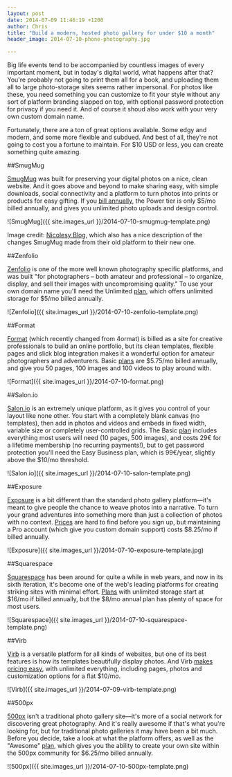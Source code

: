```yaml
---
layout: post
date: 2014-07-09 11:46:19 +1200
author: Chris
title: "Build a modern, hosted photo gallery for under $10 a month"
header_image: 2014-07-10-phone-photography.jpg

---
```


<!-- excerpt -->

Big life events tend to be accompanied by countless images of every important moment, but in today's digital world, what happens after that? You're probably not going to print them all for a book, and uploading them all to large photo-storage sites seems rather impersonal. For photos like these, you need something you can customize to fit your style without any sort of platform branding slapped on top, with optional password protection for privacy if you need it. And of course it shoud also work with your very own custom domain name.

Fortunately, there are a ton of great options available. Some edgy and modern, and some more flexible and subdued. And best of all, they're not going to cost you a fortune to maintain. For $10 USD or less, you can create something quite amazing.

<!-- /excerpt -->

##SmugMug

[SmugMug](https://iwantmyname.com/services/portfolio-hosting/own-domain-on-smugmug-portfolio) was built for preserving your digital photos on a nice, clean website. And it goes above and beyond to make sharing easy, with simple downloads, social connectivity and a platform to turn photos into prints or products for easy gifting. If you [bill annually](http://www.smugmug.com/features), the Power tier is only $5/mo billed annually, and gives you unlimited photo uploads and design control. 

![SmugMug]({{ site.images_url }}/2014-07-10-smugmug-template.png)

Image credit: [Nicolesy Blog](http://nicolesyblog.com/2013/07/31/the-new-smugmug/), which also has a nice description of the changes SmugMug made from their old platform to their new one.

##Zenfolio

[Zenfolio](https://iwantmyname.com/services/portfolio-hosting/zenfolio-custom-domain) is one of the more well known photography specific platforms, and was built "for photographers – both amateur and professional – to organize, display, and sell their images with uncompromising quality." To use your own domain name you'll need the Unlimited [plan](https://secure.zenfolio.com/zf/signup/plans.aspx), which offers unlimited storage for $5/mo billed annually.

![Zenfolio]({{ site.images_url }}/2014-07-10-zenfolio-template.png)

##Format

[Format](https://iwantmyname.com/services/portfolio-hosting/4ormat-custom-domain) (which recently changed from 4ormat) is billed as a site for creative professionals to build an online portfolio, but its clean templates, flexible pages and slick blog integration makes it a wonderful option for amateur photographers and adventurers. Basic [plans](http://format.com/plans) are $5.75/mo billed annually, and give you 50 pages, 100 images and 100 videos to play around with. 

![Format]({{ site.images_url }}/2014-07-10-format.png)

##Salon.io

[Salon.io](https://iwantmyname.com/services/portfolio-hosting/domain-customize-salonio) is an extremely unique platform, as it gives you control of your layout like none other. You start with a completely blank canvas (no templates), then add in photos and videos and embeds in fixed width, variable size or completely user-controlled grids. The Basic [plan](http://salon.io/join) includes everything most users will need (10 pages, 500 images), and costs 29€ for a lifetime membership (no recurring payments!), but to get password protection you'll need the Easy Business plan, which is 99€/year, slightly above the $10/mo threshold.

![Salon.io]({{ site.images_url }}/2014-07-10-salon-template.png)

##Exposure

[Exposure](https://iwantmyname.com/services/portfolio-hosting/exposure-photo-websites) is a bit different than the standard photo gallery platform—it's meant to give people the chance to weave photos into a narrative. To turn your grand adventures into something more than just a collection of photos with no context. [Prices](https://exposure.co/subscribe) are hard to find before you sign up, but maintaining a Pro account (which give you custom domain support) costs $8.25/mo if billed annually. 

![Exposure]({{ site.images_url }}/2014-07-10-exposure-template.jpg)

##Squarespace

[Squarespace](https://iwantmyname.com/features/applications/custom-domain-apps/websites/squarespace-build-your-website-with-own-url) has been around for quite a while in web years, and now in its sixth iteration, it's become one of the web's leading platforms for creating striking sites with minimal effort. [Plans](http://www.squarespace.com/pricing/) with unlimited storage start at $16/mo if billed annually, but the $8/mo annual plan has plenty of space for most users.

![Squarespace]({{ site.images_url }}/2014-07-10-squarespace-template.png)

##Virb

[Virb](https://iwantmyname.com/services/website-builder/virb-custom-domain) is a versatile platform for all kinds of websites, but one of its best features is how its templates beautifully display photos. And Virb [makes pricing easy](http://virb.com/pricing), with unlimited everything, including pages, photos and customization options for a flat $10/mo. 

![Virb]({{ site.images_url }}/2014-07-09-virb-template.png)

##500px

[500px](https://iwantmyname.com/services/portfolio/500px-custom-domain-registration) isn't a traditional photo gallery site—it's more of a social network for discovering great photography. And it's really awesome if that's what you're looking for, but for traditional photo galleries it may have been a bit much. Before you decide, take a look at what the platform offers, as well as the "Awesome" [plan](https://500px.com/upgrade), which gives you the ability to create your own site within the 500px community for $6.25/mo billed annually.

![500px]({{ site.images_url }}/2014-07-10-500px-template.png)


